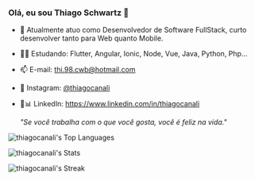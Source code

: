 ### Olá, eu sou Thiago Schwartz 👋

<!--
**thiagocanali/thiagocanali** is a ✨ _special_ ✨ repository because its `README.md` (this file) appears on your GitHub profile.
-->

- 🔭 Atualmente atuo como Desenvolvedor de Software FullStack, curto desenvolver tanto para Web quanto Mobile.
- 👨‍💻 Estudando: Flutter, Angular, Ionic, Node, Vue, Java, Python, Php...
- 📫 E-mail: thi.98.cwb@hotmail.com
- 📸 Instagram: [@thiagocanali](https://www.instagram.com/thiagocanali/)
- 💼📊 LinkedIn: https://www.linkedin.com/in/thiagocanali



   *"Se você trabalha com o que você gosta, você é feliz na vida."*

 ![thiagocanali's Top Languages](https://github-readme-stats.vercel.app/api/top-langs/?username=thiagocanali&theme=gotham&show_icons=true&hide_border=true&layout=compact)
 
![thiagocanali's Stats](https://github-readme-stats.vercel.app/api?username=thiagocanali&theme=gotham&show_icons=true&hide_border=true&count_private=true)

![thiagocanali's Streak](https://github-readme-streak-stats.herokuapp.com/?user=thiagocanali&theme=gotham&hide_border=true)
